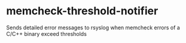 # memcheck-threshold-notifier
Sends detailed error messages to rsyslog when memcheck errors of a C/C++ binary exceed thresholds
